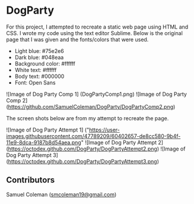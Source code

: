 # DogParty

For this project, I attempted to recreate a static web page using HTML and CSS. I wrote my code using the text editor Sublime. Below is the original page that I was given and the fonts/colors that were used.

* Light blue: #75e2e6
* Dark blue: #048eaa
* Background color: #ffffff
* White text: #ffffff
* Body text: #000000
* Font: Open Sans

![Image of Dog Party Comp 1]
(DogPartyComp1.png)
![Image of Dog Party Comp 2]
(https://github.com/SamuelColeman/DogParty/DogPartyComp2.png)

The screen shots below are from my attempt to recreate the page.

![Image of Dog Party Attempt 1]
("https://user-images.githubusercontent.com/47789209/60402657-de8cc580-9b4f-11e9-8dca-9187b8d54aea.png"
![Image of Dog Party Attempt 2]
(https://octodex.github.com/DogParty/DogPartyAttempt2.png)
![Image of Dog Party Attempt 3]
(https://octodex.github.com/DogParty/DogPartyAttempt3.png)

## Contributors 

Samuel Coleman (smcoleman19@gmail.com)
